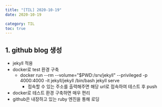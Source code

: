 ```yaml
---
title: "[TIL] 2020-10-19"
date: 2020-10-19 

category: TIL
toc: true
---
```


## 1. github blog 생성
- jekyll 적용
- docker로 test 환경 구축
   - docker run --rm --volume="$PWD:/srv/jekyll" --privileged -p 4000:4000 -it jekyll/jekyll /bin/bash
		 jekyll serve
	 - 접속할 수 있는 주소를 출력해주면 해당 url로 접속하여 테스트 후 push
- docker로 테스트 환경 구축하면 매우 편리
- github은 내장하고 있는 ruby 엔진을 통해 로딩

